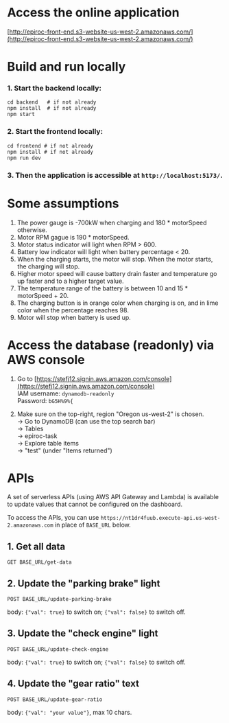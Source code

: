 # Access the online application
[http://epiroc-front-end.s3-website-us-west-2.amazonaws.com/](http://epiroc-front-end.s3-website-us-west-2.amazonaws.com/)

# Build and run locally
### 1. Start the backend locally:
```shell
cd backend   # if not already
npm install  # if not already
npm start
```

### 2. Start the frontend locally:
```shell
cd frontend # if not already
npm install # if not already 
npm run dev
```
### 3. Then the application is accessible at `http://localhost:5173/`.

# Some assumptions
1. The power gauge is -700kW when charging and 180 * motorSpeed otherwise.
2. Motor RPM gague is 190 * motorSpeed.
3. Motor status indicator will light when RPM > 600.
4. Battery low indicator will light when battery percentage < 20.
5. When the charging starts, the motor will stop. When the motor starts, the charging will stop.
6. Higher motor speed will cause battery drain faster and temperature go up faster and to a higher target value.
7. The temperature range of the battery is between 10 and 15 * motorSpeed + 20.
8. The charging button is in orange color when charging is on, and in lime color when the percentage reaches 98.
9. Motor will stop when battery is used up.

# Access the database (readonly) via AWS console

1. Go to [https://stefj12.signin.aws.amazon.com/console](https://stefj12.signin.aws.amazon.com/console)<br>
IAM username: `dynamodb-readonly`<br>
Password: `bG5H%9%{`

2. Make sure on the top-right, region "Oregon us-west-2" is chosen.<br>
     -> Go to DynamoDB (can use the top search bar) <br>
     -> Tables <br>
     -> epiroc-task <br>
     -> Explore table items <br>
     -> "test" (under "Items returned")

# APIs
A set of serverless APIs (using AWS API Gateway and Lambda) is available to update values that cannot be configured on the dashboard.

To access the APIs, you can use `https://nt1dr4fuub.execute-api.us-west-2.amazonaws.com` in place of `BASE_URL` below.

## 1. Get all data

`GET BASE_URL/get-data`

## 2. Update the "parking brake" light

`POST BASE_URL/update-parking-brake`

body: `{"val": true}` to switch on; `{"val": false}` to switch off.


## 3. Update the "check engine" light

`POST BASE_URL/update-check-engine`

body: `{"val": true}` to switch on; `{"val": false}` to switch off.

## 4. Update the "gear ratio" text

`POST BASE_URL/update-gear-ratio`

body: `{"val": "your value"}`, max 10 chars.



